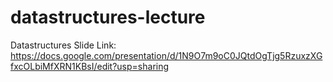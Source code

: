 # datastructures-lecture

Datastructures Slide Link: https://docs.google.com/presentation/d/1N9O7m9oC0JQtdOgTjg5RzuxzXGfxcOLbiMfXRN1KBsI/edit?usp=sharing
